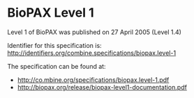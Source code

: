 # BioPAX Level 1

Level 1 of BioPAX was published on 27 April 2005 (Level 1.4)

Identifier for this specification is: http://identifiers.org/combine.specifications/biopax.level-1

The specification can be found at: 

* http://co.mbine.org/specifications/biopax.level-1.pdf
* http://biopax.org/release/biopax-level1-documentation.pdf